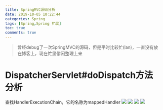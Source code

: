 ```yaml
---
title: SpringMVC源码分析
date: 2019-10-05 10:22:44
categories: Spring
tags: [Spring,Spring 扩展]
toc: true
comments: true
---
```


>曾经debug了一次SpringMVC的源码，但是平时比较忙(lan)，一直没有放在博客上，现在忙里偷闲整理上来

# DispatcherServlet#doDispatch方法分析

查找HandlerExecutionChain，它的名称为mappedHandler
![](https://ae01.alicdn.com/kf/Hbe25bad47d0845d98b9f659464346fa8N.png)
![](https://ae01.alicdn.com/kf/H67d3c69356214afa9c0e7c328d1badedW.png)
![](https://ae01.alicdn.com/kf/H16c856f002a54ed2978dc4b1d33f2a6bD.png)
![](https://ae01.alicdn.com/kf/H3025ea329acb4328a6415047a3da6a6fD.png)

